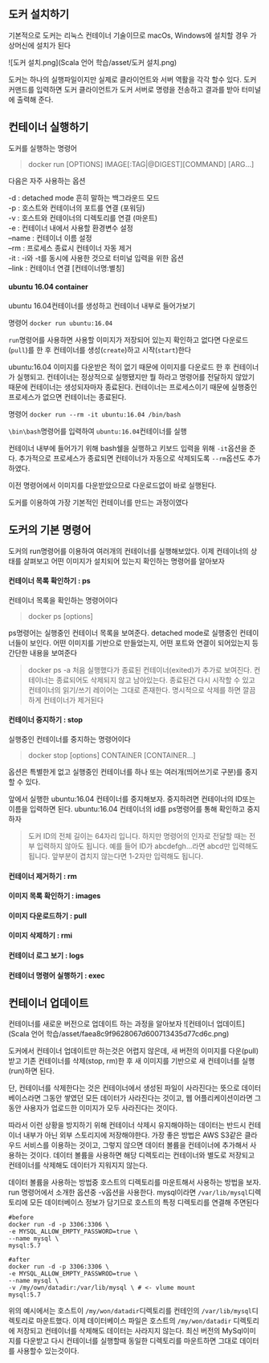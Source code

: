 ## 도커 설치하기

기본적으로 도커는 리눅스 컨테이너 기술이므로 macOs, Windows에 설치할 경우 가상머신에 설치가 된다

![도커 설치.png](Scala 언어 학습/asset/도커 설치.png)

도커는 하나의 실행파일이지만 실제로 클라이언트와 서버 역활을 각각 할수 있다. 도커 커맨드를 입력하면 도커 클라이언트가 도커 서버로 명령을 전송하고 결과를 받아 터미널에 출력해 준다.

## 컨테이너 실행하기

도커를 실행하는 명령어

> docker run [OPTIONS] IMAGE[:TAG|@DIGEST][COMMAND] [ARG...]

다음은 자주 사용하는 옵션
 
-d : detached mode 흔히 말하는 백그라운드 모드  
-p : 호스트와 컨테이너의 포트를 연결 (포워딩)  
-v : 호스트와 컨테이너의 디렉토리를 연결 (마운트)  
-e : 컨테이너 내에서 사용할 환경변수 설정  
–name : 컨테이너 이름 설정  
–rm : 프로세스 종료시 컨테이너 자동 제거  
-it : -i와 -t를 동시에 사용한 것으로 터미널 입력을 위한 옵션  
–link : 컨테이너 연결 \[컨테이너명:별칭\]

#### ubuntu 16.04 container

ubuntu 16.04컨테이너를 생성하고 컨테이너 내부로 들어가보기

명령어 `docker run ubuntu:16.04`

`run`명령어를 사용하면 사용할 이미지가 저장되어 있는지 확인하고 없다면 다운로드(`pull`)를 한 후 컨테이너를 생성(`create`)하고 시작(`start`)한다

ubuntu:16.04 이미지를 다운받은 적이 없기 때문에 이미지를 다운로드 한 후 컨테이너가 실행되고. 컨테이너는 정상적으로 실행됐지만 뭘 하라고 명령어를 전달하지 않았기 때문에 컨테이너는 생성되자마자 종료된다. 컨테이너는 프로세스이기 때문에 실행중인 프로세스가 없으면 컨테이너는 종료된다.

명령어 `docker run --rm -it ubuntu:16.04 /bin/bash`

`\bin\bash`명령어를 입력하여 `ubuntu:16.04`컨테이너를 실행

컨테이너 내부에 들어가기 위해 bash쉘을 실행하고 키보드 입력을 위해 `-it`옵션을 준다. 추가적으로 프로세스가 종료되면 컨테이너가 자동으로 삭제되도록 `--rm`옵션도 추가하였다.

이전 명령어에서 이미지를 다운받았으므로 다운로드없이 바로 실행된다.

도커를 이용하여 가장 기본적인 컨테이너를 만드는 과정이였다


## 도커의 기본 명령어

도커의 run명령어를 이용하여 여러개의 컨테이너를 실행해보았다. 이제 컨테이너의 상태를 살펴보고 어떤 이미지가 설치되어 있는지 확인하는 명령어를 알아보자

#### 컨테이너 목록 확인하기 : ps

컨테이너 목록을 확인하는 명령어이다
> docker ps \[options\]

ps명령어는 실행중인 컨테이너 목록을 보여준다. detached mode로 실행중인 컨테이너들이 보인다. 어떤 이미지를 기반으로 만들었는지, 어떤 포트와 연결이 되어있는지 등 간단한 내용을 보여준다

> docker ps -a
처음 실행했다가 종료된 컨테이너(exited)가 추가로 보여진다. 컨테이너는 종료되어도 삭제되지 않고 남아있는다. 종료된건 다시 시작할 수 있고 컨테이너의 읽기/쓰기 레이어는 그대로 존재한다. 명시적으로 삭제를 하면 깔끔하게 컨테이너가 제거된다

#### 컨테이너 중지하기 : stop

실행중인 컨테이너를 중지하는 명령어이다
> docker stop \[options\] CONTAINER \[CONTAINER...\]

옵션은 특별한게 없고 실행중인 컨테이너를 하나 또는 여러개(띄어쓰기로 구분)를 중지할 수 있다.

앞에서 실행한 ubuntu:16.04 컨테이너를 중지해보자. 중지하려면 컨테이너의 ID또는 이름을 입력하면 된다. ubuntu:16.04 컨테이너의 id를 ps명령어를 통해 확인하고 중지하자

>도커 ID의 전체 길이는 64자리 입니다. 하지만 명령어의 인자로 전달할 때는 전부 입력하지 않아도 됩니다. 예를 들어 ID가 abcdefgh...라면 abcd만 입력해도 됩니다. 앞부분이 겹치지 않는다면 1-2자만 입력해도 됩니다.

#### 컨테이너 제거하기 : rm
#### 이미지 목록 확인하기 : images
#### 이미지 다운로드하기 : pull
#### 이미지 삭제하기 : rmi
#### 컨테이너 로그 보기 : logs
#### 컨테이너 명령어 실행하기 : exec


## 컨테이너 업데이트

컨테이너를 새로운 버전으로 업데이트 하는 과정을 알아보자
![컨테이너 업데이트](Scala 언어 학습/asset/faea8c9f9628067d600713435d77cd6c.png)

도커에서 컨테이너 업데이트만 하는것은 어렵지 않은데, 새 버전의 이미지를 다운(pull)받고 기존 컨테이너를 삭제(stop, rm)한 후 새 이미지를 기반으로 새 컨테이너를 실행(run)하면 된다.

단, 컨테이너를 삭제한다는 것은 컨테이너에서 생성된 파일이 사라진다는 뜻으로 데이터 베이스라면 그동안 쌓였던 모든 데이터가 사라진다는 것이고, 웹 어플리케이션이라면 그동안 사용자가 업로드한 이미지가 모두 사라진다는 것이다.

따라서 이런 상황을 방지하기 위해 컨테이너 삭제시 유지해야하는 데이터는 반드시 컨테이너 내부가 아닌 외부 스토리지에 저장해야한다. 가장 좋은 방법은 AWS S3같은 클라우드 서비스를 이용하는 것이고, 그렇지 않으면 데이터 볼륨을 컨테이너에 추가해서 사용하는 것이다. 데이터 볼륨을 사용하면 해당 디렉토리는 컨테이너와 별도로 저장되고 컨테이너를 삭제해도 데이터가 지워지지 않는다.

데이터 볼륨을 사용하는 방법중 호스트의 디렉토리를 마운트해서 사용하는 방법을 보자.  
run 명령어에서 소개한 옵션중 -v옵션을 사용한다. mysql이라면 `/var/lib/mysql`디렉토리에 모든 데이터베이스 정보가 담기므로 호스트의 특정 디렉토리를 연결해 주면된다
```docker
#before
docker run -d -p 3306:3306 \
-e MYSQL_ALLOW_EMPTY_PASSWORD=true \
--name mysql \
mysql:5.7

#after
docker run -d -p 3306:3306 \
-e MYSQL_ALLOW_EMPTY_PASSWROD=true \
--name mysql \
-v /my/own/datadir:/var/lib/mysql \ # <- vlume mount
mysql:5.7
```
위의 예시에서는 호스트이 `/my/won/datadir`디렉토리를 컨테인의 `/var/lib/mysql`디렉토리로 마운트했다. 이제 데이터베이스 파일은 호스트의 `/my/won/datadir` 디렉토리에 저장되고 컨테이너를 삭제해도 데이터는 사라지지 않는다. 최신 버전의 MySql이미지를 다운받고 다시 컨테이너를 실행할때 동일한 디렉토리를 마운트하면 그대로 데이터를 사용할수 있는것이다.
